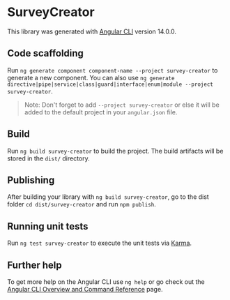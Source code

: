 # SurveyCreator

This library was generated with [Angular CLI](https://github.com/angular/angular-cli) version 14.0.0.

## Code scaffolding

Run `ng generate component component-name --project survey-creator` to generate a new component. You can also use `ng generate directive|pipe|service|class|guard|interface|enum|module --project survey-creator`.
> Note: Don't forget to add `--project survey-creator` or else it will be added to the default project in your `angular.json` file. 

## Build

Run `ng build survey-creator` to build the project. The build artifacts will be stored in the `dist/` directory.

## Publishing

After building your library with `ng build survey-creator`, go to the dist folder `cd dist/survey-creator` and run `npm publish`.

## Running unit tests

Run `ng test survey-creator` to execute the unit tests via [Karma](https://karma-runner.github.io).

## Further help

To get more help on the Angular CLI use `ng help` or go check out the [Angular CLI Overview and Command Reference](https://angular.io/cli) page.
